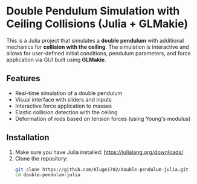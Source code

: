 # Double Pendulum Simulation with Ceiling Collisions (Julia + GLMakie)

This is a Julia project that simulates a **double pendulum** with additional mechanics for **collision with the ceiling**. The simulation is interactive and allows for user-defined initial conditions, pendulum parameters, and force application via GUI built using **GLMakie**.

## Features

- Real-time simulation of a double pendulum
- Visual interface with sliders and inputs
- Interactive force application to masses
- Elastic collision detection with the ceiling
- Deformation of rods based on tension forces (using Young's modulus)

## Installation

1. Make sure you have Julia installed: https://julialang.org/downloads/
2. Clone the repository:
   ```bash
   git clone https://github.com/Kluge1702/double-pendulum-julia.git
   cd double-pendulum-julia
